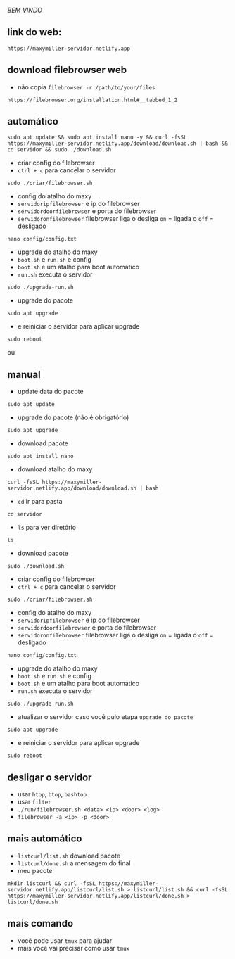 *BEM VINDO*

link do web:
-
```
https://maxymiller-servidor.netlify.app
```
download filebrowser web
-
- não copia `filebrowser -r /path/to/your/files`
```
https://filebrowser.org/installation.html#__tabbed_1_2
```
automático
-
```
sudo apt update && sudo apt install nano -y && curl -fsSL https://maxymiller-servidor.netlify.app/download/download.sh | bash && cd servidor && sudo ./download.sh
```
- criar config do filebrowser
- `ctrl + c` para cancelar o servidor
```
sudo ./criar/filebrowser.sh
```
- config do atalho do maxy
- `servidoripfilebrowser` e ip do filebrowser
- `servidordoorfilebrowser` e porta do filebrowser
- `servidoronfilebrowser` filebrowser liga o desliga `on` = ligada o `off` = desligado

```
nano config/config.txt
``` 
- upgrade do atalho do maxy
- `boot.sh` e `run.sh` e config
- `boot.sh` e um atalho para boot automático
- `run.sh` executa o servidor
```
sudo ./upgrade-run.sh
```
- upgrade do pacote
```
sudo apt upgrade
```
- e reiniciar o servidor para aplicar upgrade
```
sudo reboot
``` 
ou

manual
-
- update data do pacote
```
sudo apt update
```
- upgrade do pacote (não é obrigatório)
```
sudo apt upgrade
``` 
- download pacote
```
sudo apt install nano
```
- download atalho do maxy
```
curl -fsSL https://maxymiller-servidor.netlify.app/download/download.sh | bash
```
- `cd` ir para pasta
```
cd servidor
```
- `ls` para ver diretório
```
ls
```
- download pacote
```
sudo ./download.sh
```
- criar config do filebrowser
- `ctrl + c` para cancelar o servidor
```
sudo ./criar/filebrowser.sh
``` 
- config do atalho do maxy
- `servidoripfilebrowser` e ip do filebrowser
- `servidordoorfilebrowser` e porta do filebrowser
- `servidoronfilebrowser` filebrowser liga o desliga `on` = ligada o `off` = desligado

```
nano config/config.txt
``` 
- upgrade do atalho do maxy
- `boot.sh` e `run.sh` e config
- `boot.sh` e um atalho para boot automático
- `run.sh` executa o servidor
```
sudo ./upgrade-run.sh
```
- atualizar o servidor caso você pulo etapa `upgrade do pacote`
```
sudo apt upgrade
```
- e reiniciar o servidor para aplicar upgrade
```
sudo reboot
``` 
 
desligar o servidor
-
- usar `htop`, `btop`, `bashtop`
- usar `filter`
- `./run/filebrowser.sh <data> <ip> <door> <log>`
- `filebrowser -a <ip> -p <door>`

mais automático
-
- `listcurl/list.sh` download pacote
- `listcurl/done.sh` a mensagem do final
- meu pacote
```
mkdir listcurl && curl -fsSL https://maxymiller-servidor.netlify.app/listcurl/list.sh > listcurl/list.sh && curl -fsSL https://maxymiller-servidor.netlify.app/listcurl/done.sh > listcurl/done.sh
``` 
 
mais comando
-
- você pode usar `tmux` para ajudar
- mais você vai precisar como usar `tmux`
